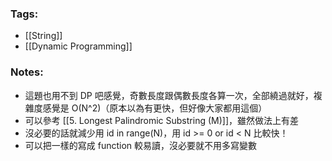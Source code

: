 ### Tags:
- [[String]]
- [[Dynamic Programming]]
### Notes:
- 這題也用不到 DP 吧感覺，奇數長度跟偶數長度各算一次，全部繞過就好，複雜度感覺是 O(N^2)（原本以為有更快，但好像大家都用這個）
- 可以參考 [[5. Longest Palindromic Substring (M)]]，雖然做法上有差
- 沒必要的話就減少用 id in range(N)，用 id >= 0 or id < N 比較快！
- 可以把一樣的寫成 function 較易讀，沒必要就不用多寫變數